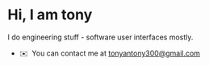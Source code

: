 Hi, I am tony
============================

I do engineering stuff - software user interfaces mostly.

*   ✉️  You can contact me at [tonyantony300@gmail.com](mailto:tonyantony300@gmail.com)









